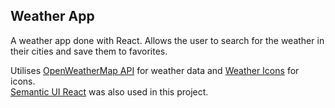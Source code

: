 ## Weather App

A weather app done with React. Allows the user to search for the weather in their cities and save them to favorites.

Utilises [OpenWeatherMap API](https://openweathermap.org/) for weather data and [Weather Icons](http://erikflowers.github.io/weather-icons/) for icons.  
[Semantic UI React](https://react.semantic-ui.com/) was also used in this project.
